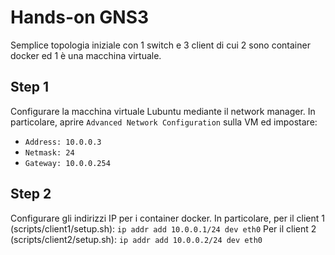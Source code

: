 # Hands-on GNS3
Semplice topologia iniziale con 1 switch e 3 client di cui 2 sono container docker ed 1 è una macchina virtuale.

## Step 1
Configurare la macchina virtuale Lubuntu mediante il network manager. In particolare, aprire ```Advanced Network Configuration``` sulla VM ed impostare:
* ```Address: 10.0.0.3```
* ```Netmask: 24```
* ```Gateway: 10.0.0.254```

## Step 2
Configurare gli indirizzi IP per i container docker. In particolare, per il client 1 (scripts/client1/setup.sh):
```ip addr add 10.0.0.1/24 dev eth0```
Per il client 2 (scripts/client2/setup.sh):
```ip addr add 10.0.0.2/24 dev eth0```